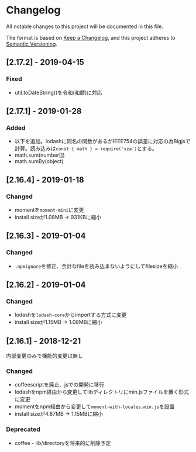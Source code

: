 # Changelog
All notable changes to this project will be documented in this file.

The format is based on [Keep a Changelog](https://keepachangelog.com/en/1.0.0/),
and this project adheres to [Semantic Versioning](https://semver.org/spec/v2.0.0.html).



## [2.17.2] - 2019-04-15

### Fixed

- util.toDateString()を令和(和暦)に対応

## [2.17.1] - 2019-01-28

### Added

- 以下を追加。lodashに同名の関数があるがIEEE754の誤差に対応の為Bigjsで計算。読み込みは`const { math } = require('xza')`とする。
- math.sum(number[])
- math.sumBy(object)

## [2.16.4] - 2019-01-18

### Changed

- momentを`moment-mini`に変更
- install sizeが1.08MB -> 931KBに縮小

## [2.16.3] - 2019-01-04

### Changed

- `.npmignore`を修正、余計なfileを読み込まないようにしてfilesizeを縮小

## [2.16.2] - 2019-01-04

### Changed

- lodashを`lodash-core`からimportする方式に変更
- install sizeが1.15MB -> 1.08MBに縮小

## [2.16.1] - 2018-12-21

内部変更のみで機能的変更は無し

### Changed
- coffeescriptを廃止、jsでの開発に移行
- lodashをnpm経由から変更してlibディレクトリにmin.jsファイルを置く形式に変更
- momentをnpm経由から変更して`moment-with-locales.min.js`を設置
- install sizeが4.87MB -> 1.15MBに縮小

### Deprecated
- coffee - lib/directoryを将来的に削除予定
